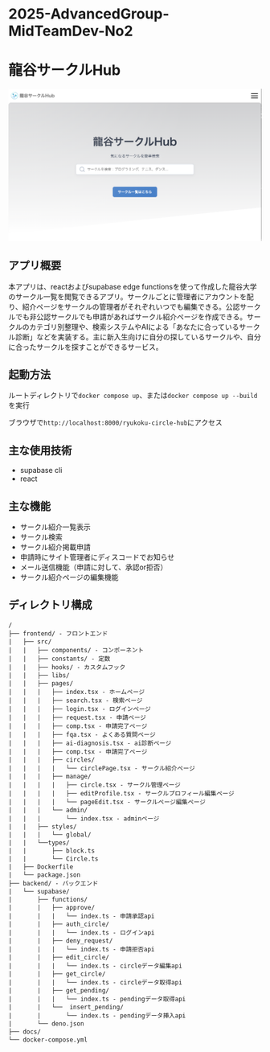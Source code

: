 # 2025-AdvancedGroup-MidTeamDev-No2

# 龍谷サークルHub

![thumbnail.png](./docs/thumbnail.png)

## アプリ概要

本アプリは、reactおよびsupabase edge functionsを使って作成した龍谷大学のサークル一覧を閲覧できるアプリ。サークルごとに管理者にアカウントを配り、紹介ページをサークルの管理者がそれぞれいつでも編集できる。公認サークルでも非公認サークルでも申請があればサークル紹介ページを作成できる。サークルのカテゴリ別整理や、検索システムやAIによる「あなたに合っているサークル診断」などを実装する。主に新入生向けに自分の探しているサークルや、自分に合ったサークルを探すことができるサービス。

## 起動方法

ルートディレクトリで`docker compose up`、または`docker compose up --build`を実行

ブラウザで`http://localhost:8000/ryukoku-circle-hub`にアクセス

## 主な使用技術

 - supabase cli 
 - react 

## 主な機能

 - サークル紹介一覧表示
 - サークル検索
 - サークル紹介掲載申請
 - 申請時にサイト管理者にディスコードでお知らせ
 - メール送信機能（申請に対して、承認or拒否）
 - サークル紹介ページの編集機能

## ディレクトリ構成
```
/
├── frontend/ - フロントエンド
|   ├── src/
|   |   ├── components/ - コンポーネント
|   |   ├── constants/ - 定数
|   |   ├── hooks/ - カスタムフック     
|   |   ├── libs/
|   |   ├── pages/
|   |   |   ├── index.tsx - ホームページ
|   |   |   ├── search.tsx - 検索ページ
|   |   |   ├── login.tsx - ログインページ
|   |   |   ├── request.tsx - 申請ページ
|   |   |   ├── comp.tsx - 申請完了ページ
|   |   |   ├── fqa.tsx - よくある質問ページ
|   |   |   ├── ai-diagnosis.tsx - ai診断ページ
|   |   |   ├── comp.tsx - 申請完了ページ
|   |   |   ├── circles/
|   |   |   |   └── circlePage.tsx - サークル紹介ページ
|   |   |   ├── manage/
|   |   |   |   ├── circle.tsx - サークル管理ページ
|   |   |   |   ├── editProfile.tsx - サークルプロフィール編集ページ
|   |   |   |   └── pageEdit.tsx - サークルページ編集ページ 
|   |   |   └── admin/
|   |   |       └── index.tsx - adminページ
|   |   ├── styles/
|   |   |   └── global/ 
|   |   └──types/
|   |       ├── block.ts
|   |       └── Circle.ts
|   ├── Dockerfile
|   └── package.json
├── backend/ - バックエンド
|   └── supabase/
|       ├── functions/
|       |   ├── approve/
|       |   |   └── index.ts - 申請承認api
|       |   ├── auth_circle/ 
|       |   |   └── index.ts - ログインapi
|       |   ├── deny_request/
|       |   |   └── index.ts - 申請拒否api
|       |   ├── edit_circle/
|       |   |   └── index.ts - circleデータ編集api
|       |   ├── get_circle/
|       |   |   └── index.ts - circleデータ取得api
|       |   ├── get_pending/
|       |   |   └── index.ts - pendingデータ取得api
|       |   └──  insert_pending/
|       |       └── index.ts - pendingデータ挿入api
|       └── deno.json
├── docs/
└── docker-compose.yml
```